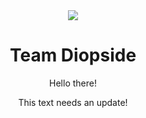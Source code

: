 <div align="center">
  <a href="https://discord.gg/PJCXjSJnu2/"><img align-items="center" src="https://i.imgur.com/JiW4MLF.png"></a>
  
  # Team Diopside

  Hello there!

  This text needs an update!

</div>
